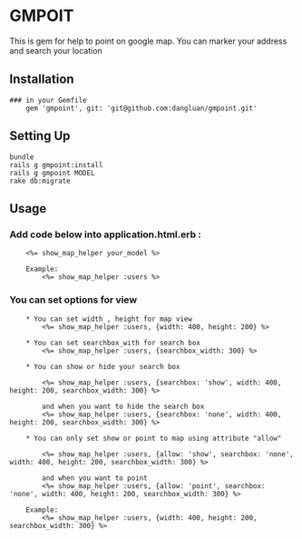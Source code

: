 # GMPOIT

This is gem for help to point on google map. You can marker your address and search your location

## Installation
	### in your Gemfile
		gem 'gmpoint', git: 'git@github.com:dangluan/gmpoint.git'
		
## Setting Up

	bundle
	rails g gmpoint:install
	rails g gmpoint MODEL
	rake db:migrate

## Usage

### Add code below into application.html.erb :
		<%= show_map_helper your_model %>
		
		Example:
			<%= show_map_helper :users %>
			
			
### You can set options for view
	
		* You can set width , height for map view
			<%= show_map_helper :users, {width: 400, height: 200} %>
			
		* You can set searchbox_with for search box
			<%= show_map_helper :users, {searchbox_width: 300} %>
		
		* You can show or hide your search box
		
			<%= show_map_helper :users, {searchbox: 'show', width: 400, height: 200, searchbox_width: 300} %>
			
			and when you want to hide the search box
			<%= show_map_helper :users, {searchbox: 'none', width: 400, height: 200, searchbox_width: 300} %>
			
		* You can only set show or point to map using attribute "allow"
		
			<%= show_map_helper :users, {allow: 'show', searchbox: 'none', width: 400, height: 200, searchbox_width: 300} %>
			
			and when you want to point
			<%= show_map_helper :users, {allow: 'point', searchbox: 'none', width: 400, height: 200, searchbox_width: 300} %>
			
		Example:
			<%= show_map_helper :users, {width: 400, height: 200, searchbox_width: 300} %>
		